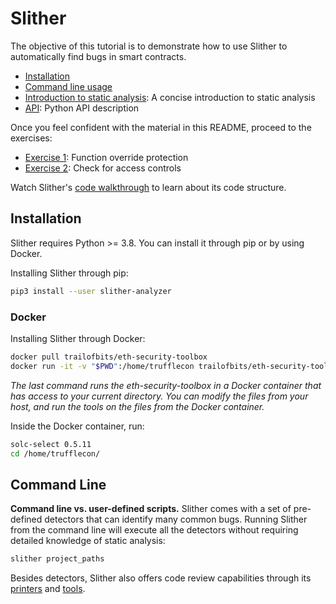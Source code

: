 # Slither

The objective of this tutorial is to demonstrate how to use Slither to automatically find bugs in smart contracts.

- [Installation](#installation)
- [Command line usage](#command-line)
- [Introduction to static analysis](./static_analysis.md): A concise introduction to static analysis
- [API](./api.md): Python API description

Once you feel confident with the material in this README, proceed to the exercises:

- [Exercise 1](./exercise1.md): Function override protection
- [Exercise 2](./exercise2.md): Check for access controls

Watch Slither's [code walkthrough](https://www.youtube.com/watch?v=EUl3UlYSluU) to learn about its code structure.

## Installation

Slither requires Python >= 3.8. You can install it through pip or by using Docker.

Installing Slither through pip:

```bash
pip3 install --user slither-analyzer
```

### Docker

Installing Slither through Docker:

```bash
docker pull trailofbits/eth-security-toolbox
docker run -it -v "$PWD":/home/trufflecon trailofbits/eth-security-toolbox
```

_The last command runs the eth-security-toolbox in a Docker container that has access to your current directory. You can modify the files from your host, and run the tools on the files from the Docker container._

Inside the Docker container, run:

```bash
solc-select 0.5.11
cd /home/trufflecon/
```

## Command Line

**Command line vs. user-defined scripts.** Slither comes with a set of pre-defined detectors that can identify many common bugs. Running Slither from the command line will execute all the detectors without requiring detailed knowledge of static analysis:

```bash
slither project_paths
```

Besides detectors, Slither also offers code review capabilities through its [printers](https://github.com/crytic/slither#printers) and [tools](https://github.com/crytic/slither#tools).
